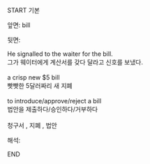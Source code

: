 START
기본

앞면:
bill


뒷면:
<div>He signalled to the waiter for the bill. </div><div><div>그가 웨이터에게 계산서를 갖다 달라고 신호를 보냈다.</div></div><div><br></div><div><div>a crisp new $5 bill </div><div><div>빳빳한 5달러짜리 새 지폐</div></div></div><div><br></div><div><div>to introduce/approve/reject a bill </div><div>법안을 제출하다/승인하다/거부하다</div></div><div><br></div><div>청구서 , 지폐 , 법안</div>


해석:
<!--ID: 1746614453503-->
END